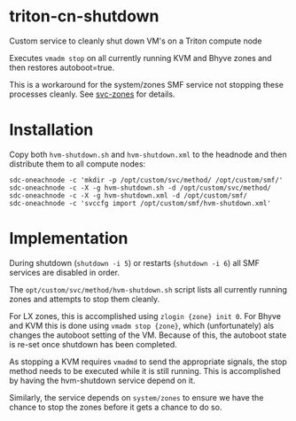 # triton-cn-shutdown
Custom service to cleanly shut down VM's on a Triton compute node

Executes `vmadm stop` on all currently running KVM and Bhyve zones and then restores autoboot=true.

This is a workaround for the system/zones SMF service not stopping these processes cleanly.
See [svc-zones](https://github.com/joyent/illumos-joyent/blob/94ab2e105614e1e1bdbd8f66f306a26f56af2623/usr/src/cmd/zoneadm/svc-zones#L228-L262)
for details.

# Installation

Copy both `hvm-shutdown.sh` and `hvm-shutdown.xml` to the headnode and then distribute them to all compute nodes:

    sdc-oneachnode -c 'mkdir -p /opt/custom/svc/method/ /opt/custom/smf/'
    sdc-oneachnode -c -X -g hvm-shutdown.sh -d /opt/custom/svc/method/
    sdc-oneachnode -c -X -g hvm-shutdown.xml -d /opt/custom/smf/
    sdc-oneachnode -c 'svccfg import /opt/custom/smf/hvm-shutdown.xml'

# Implementation

During shutdown (`shutdown -i 5`) or restarts (`shutdown -i 6`) all SMF services are disabled in order.

The `opt/custom/svc/method/hvm-shutdown.sh` script lists all currently running zones and attempts to stop them cleanly.

For LX zones, this is accomplished using `zlogin {zone} init 0`.
For Bhyve and KVM this is done using `vmadm stop {zone}`, which (unfortunately) als changes the autoboot setting of the VM.
Because of this, the autoboot state is re-set once shutdown has been completed.

As stopping a KVM requires `vmadmd` to send the appropriate signals, the stop method needs to be executed while it is still running.
This is accomplished by having the hvm-shutdown service depend on it.

Similarly, the service depends on `system/zones` to ensure we have the chance to stop the zones before it gets a chance to do so.

